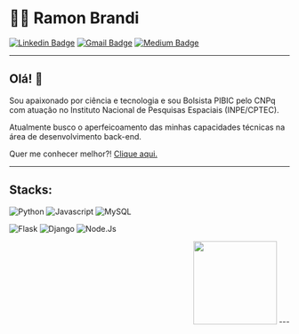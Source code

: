 
# :man_technologist: Ramon Brandi

[![Linkedin Badge](https://img.shields.io/badge/-LinkedIn-blue?style=flat-square&logo=Linkedin&logoColor=white&link=https://www.linkedin.com/in/ramonbrandi/)](https://www.linkedin.com/in/ramonbrandi/)
[![Gmail Badge](https://img.shields.io/badge/-Gmail-c14438?style=flat-square&logo=Gmail&logoColor=white&link=mailto:ramonbrand@gmail.com)](mailto:ramonbrand@gmail.com)
[![Medium Badge](https://img.shields.io/badge/-Medium-black?style=flat-square&logo=Medium&logoColor=white&link=https://medium.com/ramones-py)](https://medium.com/ramones-py)

---


## Olá! 👋

Sou apaixonado por ciência e tecnologia e sou Bolsista PIBIC pelo CNPq com atuação no Instituto Nacional de Pesquisas Espaciais (INPE/CPTEC).

Atualmente busco o aperfeicoamento das minhas capacidades técnicas na área de desenvolvimento back-end.

Quer me conhecer melhor?! [Clique aqui.](https://medium.com/ramones-py/quem-sou-eu-20aced258459)

---



## Stacks:


![Python](https://img.shields.io/badge/-Python-yellow?style=flat-square&logo=Python&logoColor=white&link=https://github.com/RamonBrandi/)
![Javascript](http://img.shields.io/badge/-Javascript-black?style=flat-square&logo=Javascript&logoColor=Yellow&link=https://github.com/RamonBrandi/)
![MySQL](https://img.shields.io/badge/-MySQL-4479A1?style=flat-square&logo=MySQL&logoColor=white&link=https://github.com/RamonBrandi/)

![Flask](https://img.shields.io/badge/-Flask-black?style=flat-square&logo=Flask&logoColor=white&link=https://github.com/RamonBrandi/)
![Django](https://img.shields.io/badge/-Django-Green?style=flat-square&logo=Django&logoColor=white&link=https://github.com/RamonBrandi/)
![Node.Js](http://img.shields.io/badge/-Node.Js-003300?style=flat-square&logo=Node.js&logoColor=white&link=https://github.com/RamonBrandi/)



<p align="right">
<img src="https://i.giphy.com/media/LMt9638dO8dftAjtco/200.webp" width="150">
---
